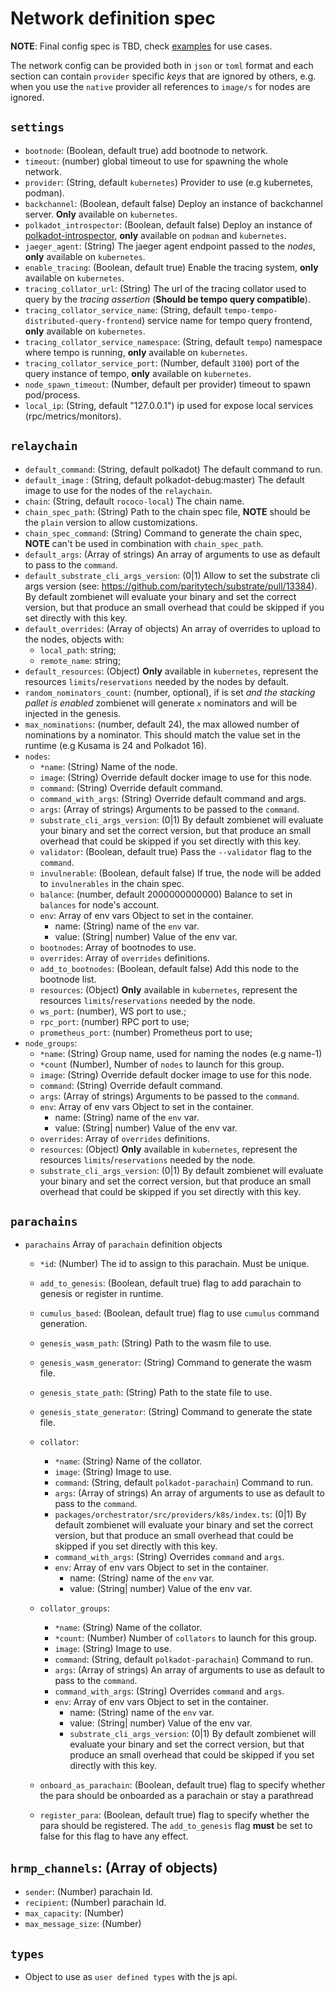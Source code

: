 # Network definition spec

**NOTE**: Final config spec is TBD, check [examples](https://github.com/paritytech/zombienet/blob/main/examples) for use cases.

The network config can be provided both in `json` or `toml` format and each section can contain `provider` specific _keys_ that are ignored by others, e.g. when you use the `native` provider all references to `image/s` for nodes are ignored.

## `settings`

- `bootnode`: (Boolean, default true) add bootnode to network.
- `timeout`: (number) global timeout to use for spawning the whole network.
- `provider`: (String, default `kubernetes`) Provider to use (e.g kubernetes, podman).
- `backchannel`: (Boolean, default false) Deploy an instance of backchannel server. **Only** available on `kubernetes`.
- `polkadot_introspector`: (Boolean, default false) Deploy an instance of [polkadot-introspector](https://github.com/paritytech/polkadot-introspector), **only** available on `podman` and `kubernetes`.
- `jaeger_agent`: (String) The jaeger agent endpoint passed to the _nodes_, **only** available on `kubernetes`.
- `enable_tracing`: (Boolean, default true) Enable the tracing system, **only** available on `kubernetes`.
- `tracing_collator_url`: (String) The url of the tracing collator used to query by the _tracing assertion_ (**Should be tempo query compatible**).
- `tracing_collator_service_name`: (String, default `tempo-tempo-distributed-query-frontend`) service name for tempo query frontend, **only** available on `kubernetes`.
- `tracing_collator_service_namespace`: (String, default `tempo`) namespace where tempo is running, **only** available on `kubernetes`.
- `tracing_collator_service_port`: (Number, default `3100`) port of the query instance of tempo, **only** available on `kubernetes`.
- `node_spawn_timeout`: (Number, default per provider) timeout to spawn pod/process.
- `local_ip`: (String, default "127.0.0.1") ip used for expose local services (rpc/metrics/monitors).

## `relaychain`

- `default_command`: (String, default polkadot) The default command to run.
- `default_image` : (String, default polkadot-debug:master) The default image to use for the nodes of the `relaychain`.
- `chain`: (String, default `rococo-local`) The chain name.
- `chain_spec_path`: (String) Path to the chain spec file, **NOTE** should be the `plain` version to allow customizations.
- `chain_spec_command`: (String) Command to generate the chain spec, **NOTE** can't be used in combination with `chain_spec_path`.
- `default_args`: (Array of strings) An array of arguments to use as default to pass to the `command`.
- `default_substrate_cli_args_version`: (0|1) Allow to set the substrate cli args version (see: https://github.com/paritytech/substrate/pull/13384). By default zombienet will evaluate your binary and set the correct version, but that produce an small overhead that could be skipped if you set directly with this key.
- `default_overrides`: (Array of objects) An array of overrides to upload to the nodes, objects with:
  - `local_path`: string;
  - `remote_name`: string;
- `default_resources`: (Object) **Only** available in `kubernetes`, represent the resources `limits`/`reservations` needed by the nodes by default.
- `random_nominators_count`: (number, optional), if is set _and the stacking pallet is enabled_ zombienet will generate `x` nominators and will be injected in the genesis.
- `max_nominations`: (number, default 24), the max allowed number of nominations by a nominator. This should match the value set in the runtime (e.g Kusama is 24 and Polkadot 16).
- `nodes`:
  - `*name`: (String) Name of the node.
  - `image`: (String) Override default docker image to use for this node.
  - `command`: (String) Override default command.
  - `command_with_args`: (String) Override default command and args.
  - `args`: (Array of strings) Arguments to be passed to the `command`.
  - `substrate_cli_args_version`: (0|1) By default zombienet will evaluate your binary and set the correct version, but that produce an small overhead that could be skipped if you set directly with this key.
  - `validator`: (Boolean, default true) Pass the `--validator` flag to the `command`.
  - `invulnerable`: (Boolean, default false) If true, the node will be added to `invulnerables` in the chain spec.
  - `balance`: (number, default 2000000000000) Balance to set in `balances` for node's account.
  - `env`: Array of env vars Object to set in the container.
    - name: (String) name of the `env` var.
    - value: (String| number) Value of the env var.
  - `bootnodes`: Array of bootnodes to use.
  - `overrides`: Array of `overrides` definitions.
  - `add_to_bootnodes`: (Boolean, default false) Add this node to the bootnode list.
  - `resources`: (Object) **Only** available in `kubernetes`, represent the resources `limits`/`reservations` needed by the node.
  - `ws_port`: (number), WS port to use.;
  - `rpc_port`: (number) RPC port to use;
  - `prometheus_port`: (number) Prometheus port to use;
- `node_groups`:
  - `*name`: (String) Group name, used for naming the nodes (e.g name-1)
  - `*count` (Number), Number of `nodes` to launch for this group.
  - `image`: (String) Override default docker image to use for this node.
  - `command`: (String) Override default command.
  - `args`: (Array of strings) Arguments to be passed to the `command`.
  - `env`: Array of env vars Object to set in the container.
    - name: (String) name of the `env` var.
    - value: (String| number) Value of the env var.
  - `overrides`: Array of `overrides` definitions.
  - `resources`: (Object) **Only** available in `kubernetes`, represent the resources `limits`/`reservations` needed by the node.
  - `substrate_cli_args_version`: (0|1) By default zombienet will evaluate your binary and set the correct version, but that produce an small overhead that could be skipped if you set directly with this key.

## `parachains`

- `parachains` Array of `parachain` definition objects

  - `*id`: (Number) The id to assign to this parachain. Must be unique.
  - `add_to_genesis`: (Boolean, default true) flag to add parachain to genesis or register in runtime.
  - `cumulus_based`: (Boolean, default true) flag to use `cumulus` command generation.
  - `genesis_wasm_path`: (String) Path to the wasm file to use.
  - `genesis_wasm_generator`: (String) Command to generate the wasm file.
  - `genesis_state_path`: (String) Path to the state file to use.
  - `genesis_state_generator`: (String) Command to generate the state file.
  - `collator`:

    - `*name`: (String) Name of the collator.
    - `image`: (String) Image to use.
    - `command`: (String, default `polkadot-parachain`) Command to run.
    - `args`: (Array of strings) An array of arguments to use as default to pass to the `command`.
    - `packages/orchestrator/src/providers/k8s/index.ts`: (0|1) By default zombienet will evaluate your binary and set the correct version, but that produce an small overhead that could be skipped if you set directly with this key.
    - `command_with_args`: (String) Overrides `command` and `args`.
    - `env`: Array of env vars Object to set in the container.
      - name: (String) name of the `env` var.
      - value: (String| number) Value of the env var.

  - `collator_groups`:
    - `*name`: (String) Name of the collator.
    - `*count`: (Number) Number of `collators` to launch for this group.
    - `image`: (String) Image to use.
    - `command`: (String, default `polkadot-parachain`) Command to run.
    - `args`: (Array of strings) An array of arguments to use as default to pass to the `command`.
    - `command_with_args`: (String) Overrides `command` and `args`.
    - `env`: Array of env vars Object to set in the container.
      - name: (String) name of the `env` var.
      - value: (String| number) Value of the env var.
      - `substrate_cli_args_version`: (0|1) By default zombienet will evaluate your binary and set the correct version, but that produce an small overhead that could be skipped if you set directly with this key.

  - `onboard_as_parachain`: (Boolean, default true) flag to specify whether the para should be onboarded as a parachain or stay a parathread
  - `register_para`: (Boolean, default true) flag to specify whether the para should be registered. The `add_to_genesis` flag **must** be set to false for this flag to have any effect.

## `hrmp_channels`: (Array of objects)

- `sender`: (Number) parachain Id.
- `recipient`: (Number) parachain Id.
- `max_capacity`: (Number)
- `max_message_size`: (Number)

## `types`

- Object to use as `user defined types` with the js api.
